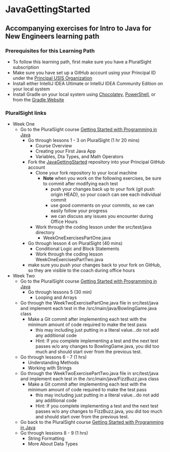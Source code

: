 # JavaGettingStarted
## Accompanying exercises for Intro to Java for New Engineers learning path

### Prerequisites for this Learning Path
* To follow this learning path, first make sure you have a PluralSight subscription
* Make sure you have set up a GitHub account using your Principal ID under the [Principal USIS Organization](https://github.com/principalusis)
* Install either IntelliJ IDEA Ultimate or IntelliJ IDEA Community Edition on your local system
* Install Gradle on your local system using [Chocolatey](https://chocolatey.org/), [PowerShell](https://chocolatey.org/install), or from the [Gradle Website](https://gradle.org/install/)

### PluralSight links
  * Week One
    * Go to the PluralSight course [Getting Started with Programming in Java](https://app.pluralsight.com/library/courses/getting-started-programming-java/table-of-contents)
      * Go through lessons 1 - 3 on PluralSight (1 hr 20 mins)
        * Course Overview
        * Creating your First Java App
        * Variables, Dta Types, and Math Operators
      * Fork the [JavaGettingStarted](https://github.com/gartee-john-PFG/JavaGettingStarted) repository into your Principal GitHub account
        * Clone your fork repository to your local machine
          * **Note** when you work on the following exercises, be sure to commit after modifying each test
            * push your changes back up to your fork (git push origin HEAD), so your coach can see each individual commit
            * use good comments on your commits, so we can easily follow your progress
            * we can discuss any issues you encounter during Office Hours
        * Work through the coding lesson under the src/test/java directory 
          * WeekOneExercisesPartOne.java
      * Go through lesson 4 on PluralSight (40 mins)
        * Conditional Logic and Block Statements
        * Work through the coding lesson WeekOneExercisesPartTwo.java
      * make sure you push your changes back to your fork on GitHub, so they are visible to the coach during office hours
  * Week Two
    * Go to the PluralSight course [Getting Started with Programming in Java](https://app.pluralsight.com/library/courses/getting-started-programming-java/table-of-contents)
      * Go through lessons 5 (30 min)
        * Looping and Arrays
     * Go through the WeekTwoExercisePartOne.java file in src/test/java and implement each test in the /src/main/java/BowlingGame.java class
        * Make a Git commit after implementing each test with the minimum amount of code required to make the test pass
          * this may including just putting in a literal value...do not add any additional code
          * Hint:  If you complete implementing a test and the next test passes w/o any changes to BowlingGame.java, you did too much and should start over from the previous test.
     * Go through lessons 6 - 7 (1 hrs)
       * Understanding Methods
       * Working with Strings   
     * Go through the WeekTwoExercisePartTwo.java file in src/test/java and implement each test in the /src/main/java/FizzBuzz.java class
       * Make a Git commit after implementing each test with the minimum amount of code required to make the test pass
         * this may including just putting in a literal value...do not add any additional code
         * Hint:  If you complete implementing a test and the next test passes w/o any changes to FizzBuzz.java, you did too much and should start over from the previous test.
     * Go back to the PluralSight course [Getting Started with Programming in Java](https://app.pluralsight.com/library/courses/getting-started-programming-java/table-of-contents)
     * Go through lessions 8 - 9 (1 hrs)
       * String Formatting
       * More About Data Types